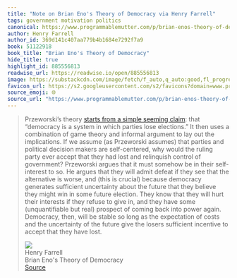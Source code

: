 ```yaml
---
title: "Note on Brian Eno's Theory of Democracy via Henry Farrell"
tags: government motivation politics
canonical: https://www.programmablemutter.com/p/brian-enos-theory-of-democracy
author: Henry Farrell
author_id: 369d141c407aa779b4b1684e7292f7a9
book: 51122918
book_title: "Brian Eno's Theory of Democracy"
hide_title: true
highlight_id: 885556813
readwise_url: https://readwise.io/open/885556813
image: https://substackcdn.com/image/fetch/f_auto,q_auto:good,fl_progressive:steep/https%3A%2F%2Fsubstack-post-media.s3.amazonaws.com%2Fpublic%2Fimages%2Fd3fe93b6-fd36-4c63-88f9-55a434046baf_1200x796.jpeg
favicon_url: https://s2.googleusercontent.com/s2/favicons?domain=www.programmablemutter.com
source_emoji: 🌐
source_url: "https://www.programmablemutter.com/p/brian-enos-theory-of-democracy#:~:text=Przeworski%E2%80%99s%20theory,they%20have%20lost."
---
```


> Przeworski’s theory [starts from a simple seeming claim](https://goodauthority.org/news/why-do-election-losers-accept-their-losses/): that “democracy is a system in which parties lose elections.” It then uses a combination of game theory and informal argument to lay out the implications. If we assume (as Przeworski assumes) that parties and political decision makers are self-centered, why would the ruling party ever accept that they had lost and relinquish control of government? Przeworski argues that it must somehow be in their self-interest to so. He argues that they will admit defeat if they see that the alternative is worse, and (this is crucial) because democracy generates sufficient uncertainty about the future that they believe they might win in some future election. They know that they will hurt their interests if they refuse to give in, and they have some (unquantifiable but real) prospect of coming back into power again. Democracy, then, will be stable so long as the expectation of costs and the uncertainty of the future give the losers sufficient incentive to accept that they have lost.
> <div class="quoteback-footer"><div class="quoteback-avatar"><img class="mini-favicon" src="https://s2.googleusercontent.com/s2/favicons?domain=www.programmablemutter.com"></div><div class="quoteback-metadata"><div class="metadata-inner"><span style="display:none">FROM:</span><div aria-label="Henry Farrell" class="quoteback-author"> Henry Farrell</div><div aria-label="Brian Eno's Theory of Democracy" class="quoteback-title"> Brian Eno's Theory of Democracy</div></div></div><div class="quoteback-backlink"><a target="_blank" aria-label="go to the full text of this quotation" rel="noopener" href="https://www.programmablemutter.com/p/brian-enos-theory-of-democracy#:~:text=Przeworski%E2%80%99s%20theory,they%20have%20lost." class="quoteback-arrow"> Source</a></div></div>